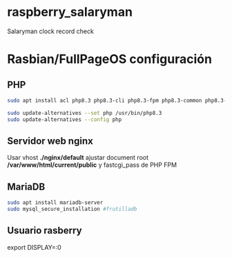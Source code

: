 # raspberry_salaryman
Salaryman clock record check

# Rasbian/FullPageOS configuración


## PHP

```bash
sudo apt install acl php8.3 php8.3-cli php8.3-fpm php8.3-common php8.3-curl php8.3-mbstring php8.3-xml php8.3-mysql
```

```bash
sudo update-alternatives --set php /usr/bin/php8.3
sudo update-alternatives --config php
```

## Servidor web nginx

Usar vhost **./nginx/default** ajustar document root **/var/www/html/current/public**
y fastcgi_pass de PHP FPM

## MariaDB

```bash
sudo apt install mariadb-server
sudo mysql_secure_installation #frutilladb
```

## Usuario rasberry

export DISPLAY=:0